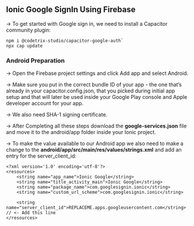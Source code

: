 ## Ionic Google SignIn Using Firebase  

-> To get started with Google sign in, we need to install a Capacitor community plugin:  
```
npm i @codetrix-studio/capacitor-google-auth`  
npx cap update  
```

### Android Preparation  
-> Open the Firebase project settings and click Add app and select Android.  

-> Make sure you put in the correct bundle ID of your app - the one that’s already in your capacitor.config.json, that you picked during initial app setup and that will later be used inside your Google Play console and Apple developer account for your app.  

-> We also need SHA-1 signing certificate.  

-> After Completing all these steps download the **google-services.json** file and move it to the android/app folder inside your Ionic project.  

-> To make the value available to our Android app we also need to make a change to the **android/app/src/main/res/values/strings.xml** and add an entry for the server_client_id:
```
<?xml version='1.0' encoding='utf-8'?>
<resources>
    <string name="app_name">Ionic Google</string>
    <string name="title_activity_main">Ionic Google</string>
    <string name="package_name">com.googlesignin.ionic</string>
    <string name="custom_url_scheme">com.googlesignin.ionic</string>

    <string name="server_client_id">REPLACEME.apps.googleusercontent.com</string> // <- Add this line
</resources>
```